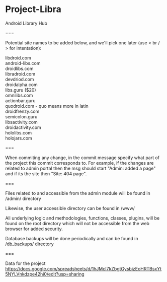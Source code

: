 Project-Libra
=============

Android Library Hub

===

Potential site names to be added below, and we'll pick one later (use < br / > for intentation):

libdroid.com <br/>
android-libs.com <br/>
droidlibs.com <br/>
libradroid.com <br/>
devdriod.com <br/>
droidalpha.com <br/>
libs.guru ($20) <br/>
omnilibs.com <br/>
actionbar.guru <br/>
quodroid.com - quo means more in latin <br/>
droidfrenzy.com <br/>
semicolon.guru <br/>
libsactivity.com <br/>
droidactivity.com <br/>
hololibs.com<br/>
holojars.com<br/>

===

When commiting any change, in the commit message specify what part of the project this commit corresponds to. For example, if the changes are related to admin portal then the msg should start "Admin: added a page" and if its the site then "Site: 404 page". 

===

Files related to and accessible from the admin module will be found in /admin/ directory

Likewise, the user accessible directory can be found in /www/

All underlying logic and methodologies, functions, classes, plugins, will be found on the root directory which will not be accessible from the web browser for added security.

Database backups will be done periodically and can be found in /db_backups/ directory

===

Data for the project<br/>
https://docs.google.com/spreadsheets/d/1hJMcI7kZbgtGysbizEoHRTBsxYt5NYLVnkdzpe42hi0/edit?usp=sharing
